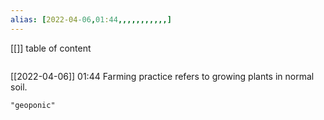 ```yaml
---
alias: [2022-04-06,01:44,,,,,,,,,,,]
---
```

[[]]
table of content
```toc
```

[[2022-04-06]] 01:44
Farming practice refers to growing plants in normal soil.
```query
"geoponic"
```
